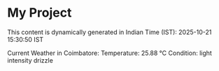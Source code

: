 # My Project

This content is dynamically generated in Indian Time (IST): 2025-10-21 15:30:50 IST


Current Weather in Coimbatore:
Temperature: 25.88 °C
Condition: light intensity drizzle
